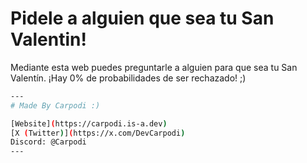 # Pidele a alguien que sea tu San Valentin!
Mediante esta web puedes preguntarle a alguien para que sea tu San Valentín. ¡Hay 0% de probabilidades de ser rechazado! ;)
```bash
---
# Made By Carpodi :)

[Website](https://carpodi.is-a.dev)
[X (Twitter)](https://x.com/DevCarpodi)
Discord: @Carpodi
---
```
